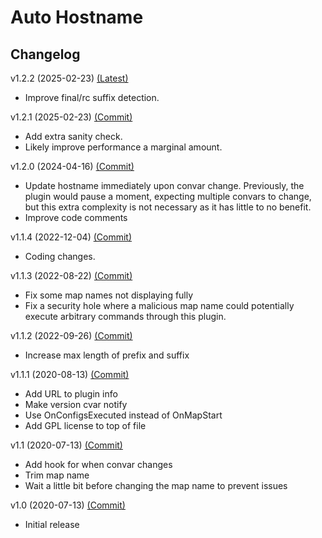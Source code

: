 # Auto Hostname

## Changelog

v1.2.2 (2025-02-23) [(Latest)]()

- Improve final/rc suffix detection.

v1.2.1 (2025-02-23) [(Commit)](https://github.com/llamasking/sourcemod-plugins/commit/e9ced24b200f73e93d222289a1b0a859a9874b1b)

- Add extra sanity check.
- Likely improve performance a marginal amount.

v1.2.0 (2024-04-16) [(Commit)](https://github.com/llamasking/sourcemod-plugins/commit/b09eedef4d3276435b867ab7562b54c50563cdf9)

- Update hostname immediately upon convar change. Previously, the plugin would pause a moment, expecting multiple convars to change, but this extra complexity is not necessary as it has little to no benefit.
- Improve code comments

v1.1.4 (2022-12-04) [(Commit)](https://github.com/llamasking/sourcemod-plugins/commit/47127eee90626d0c0d25b7f9d6d3904b480de0d6)

- Coding changes.

v1.1.3 (2022-08-22) [(Commit)](https://github.com/llamasking/sourcemod-plugins/commit/462be598b77e9e6e5b30dc0285f696c1fd62647b)

- Fix some map names not displaying fully
- Fix a security hole where a malicious map name could potentially execute arbitrary commands through this plugin.

v1.1.2 (2022-09-26) [(Commit)](https://github.com/llamasking/sourcemod-plugins/commit/cb53c73a6fa80259eaf5a69dd9972a075729f819)

- Increase max length of prefix and suffix

v1.1.1 (2020-08-13) [(Commit)](https://github.com/llamasking/sourcemod-plugins/commit/2727e5c5b415805e849269033ce06925e5555326)

- Add URL to plugin info
- Make version cvar notify
- Use OnConfigsExecuted instead of OnMapStart
- Add GPL license to top of file

v1.1 (2020-07-13) [(Commit)](https://github.com/llamasking/sourcemod-plugins/commit/de7fbc031e6968e4ec56fb76d76b74ad4e7a2a24)

- Add hook for when convar changes
- Trim map name
- Wait a little bit before changing the map name to prevent issues

v1.0 (2020-07-13) [(Commit)](https://github.com/llamasking/sourcemod-plugins/commit/c79144495b6d4c5bc0d71ee27a842d8f81346e7c)

- Initial release
